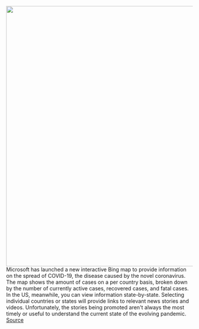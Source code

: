 <img src='https://cdn.vox-cdn.com/thumbor/ImP5pFB1X0ou_2SOTFfL4FwkZmw=/0x0:2040x1360/1200x800/filters:focal(857x517:1183x843)/cdn.vox-cdn.com/uploads/chorus_image/image/66505552/acastro_180507_1777_microsoft_0001.0.jpg' width='700px' /><br/>
Microsoft has launched a new interactive Bing map to provide information on the spread of COVID-19, the disease caused by the novel coronavirus. The map shows the amount of cases on a per country basis, broken down by the number of currently active cases, recovered cases, and fatal cases. In the US, meanwhile, you can view information state-by-state. Selecting individual countries or states will provide links to relevant news stories and videos. Unfortunately, the stories being promoted aren't always the most timely or useful to understand the current state of the evolving pandemic.
<a href='https://www.theverge.com/2020/3/16/21181303/microsoft-bing-covid-19-pandemic-map-news-stories-videos'> Source <a/>